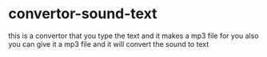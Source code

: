 # convertor-sound-text
this is  a convertor  that you type the text and it makes a mp3 file for you also you can give it a mp3 file and it will convert the sound to text 
